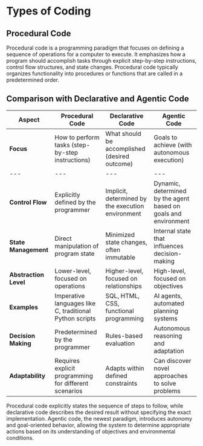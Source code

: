 # Types of Coding

## Procedural Code

Procedural code is a programming paradigm that focuses on defining a sequence of operations for a computer to execute. It emphasizes how a program should accomplish tasks through explicit step-by-step instructions, control flow structures, and state changes. Procedural code typically organizes functionality into procedures or functions that are called in a predetermined order.

Comparison with Declarative and Agentic Code
--------------------------------------------

| Aspect | Procedural Code | Declarative Code | Agentic Code |
| --- |  --- |  --- |  --- |
| **Focus** | How to perform tasks (step-by-step instructions) | What should be accomplished (desired outcome) | Goals to achieve (with autonomous execution) |
| --- |  --- |  --- |  --- |
| **Control Flow** | Explicitly defined by the programmer | Implicit, determined by the execution environment | Dynamic, determined by the agent based on goals and environment |
| **State Management** | Direct manipulation of program state | Minimized state changes, often immutable | Internal state that influences decision-making |
| **Abstraction Level** | Lower-level, focused on operations | Higher-level, focused on relationships | High-level, focused on objectives |
| **Examples** | Imperative languages like C, traditional Python scripts | SQL, HTML, CSS, functional programming | AI agents, automated planning systems |
| **Decision Making** | Predetermined by the programmer | Rules-based evaluation | Autonomous reasoning and adaptation |
| **Adaptability** | Requires explicit programming for different scenarios | Adapts within defined constraints | Can discover novel approaches to solve problems |

Procedural code explicitly states the sequence of steps to follow, while declarative code describes the desired result without specifying the exact implementation. Agentic code, the newest paradigm, introduces autonomy and goal-oriented behavior, allowing the system to determine appropriate actions based on its understanding of objectives and environmental conditions.